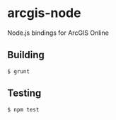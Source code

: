 # arcgis-node

Node.js bindings for ArcGIS Online

## Building

    $ grunt

## Testing

    $ npm test
